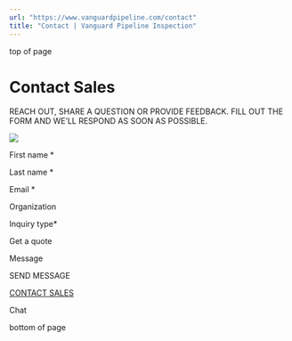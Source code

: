 ```yaml
---
url: "https://www.vanguardpipeline.com/contact"
title: "Contact | Vanguard Pipeline Inspection"
---
```


top of page

# Contact Sales

REACH OUT, SHARE A QUESTION OR PROVIDE FEEDBACK. FILL OUT THE FORM AND WE’LL RESPOND AS SOON AS POSSIBLE.

![](https://static.wixstatic.com/media/c2eaa3_fa0e0532b00b4530b162da4d3789975c~mv2.png/v1/fill/w_858,h_644,al_c,q_90,usm_0.66_1.00_0.01,enc_avif,quality_auto/Lighter_Version_(less_weight)_v7_2023-May-16_11-36-41PM-000_CustomizedView18337821683_png_.png)

First name \*

Last name \*

Email \*

Organization

Inquiry type\*

Get a quote

Message

SEND MESSAGE

[CONTACT SALES](https://www.vanguardpipeline.com/contact)

Chat

bottom of page
